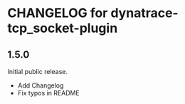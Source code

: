 # CHANGELOG for dynatrace-tcp_socket-plugin

## 1.5.0

Initial public release.

- Add Changelog
- Fix typos in README
